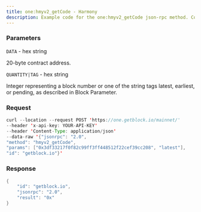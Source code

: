 ```yaml
---
title: one:hmyv2_getCode - Harmony
description: Example code for the one:hmyv2_getCode json-rpc method. Сomplete guide on how to use one:hmyv2_getCode json-rpc in GetBlock.io Web3 documentation.
---
```


### Parameters


`DATA` - hex string

20-byte contract address.

`QUANTITY|TAG` - hex string

Integer representing a block number or one of the string tags latest,
earliest, or pending, as described in Block Parameter.

### Request

``` java
curl --location --request POST 'https://one.getblock.io/mainnet/' 
--header 'x-api-key: YOUR-API-KEY' 
--header 'Content-Type: application/json' 
--data-raw '{"jsonrpc": "2.0",
"method": "hmyv2_getCode",
"params": ["0x3df33217f0f82c99ff3ff448512f22cef39cc208", "latest"],
"id": "getblock.io"}'
```

###  Response

``` java
{
    "id": "getblock.io",
    "jsonrpc": "2.0",
    "result": "0x"
}
```

